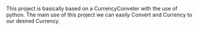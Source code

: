 This project is basically based on a CurrencyConveter with the use of python.
The main use of this project we can easily Convert and Currency to our desired Currency.
